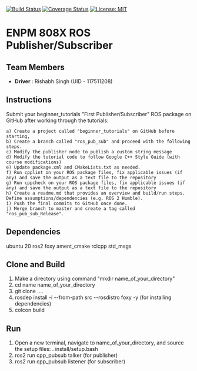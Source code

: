 [![Build Status](https://github.com/adithyagaurav/Human_Detection_Tracker/actions/workflows/build_and_coveralls.yml/badge.svg)](https://github.com/adithyagaurav/Human_Detection_Tracker/actions/workflows/build_and_coveralls.yml)
[![Coverage Status](https://coveralls.io/repos/github/adithyagaurav/Human_Detection_Tracker/badge.svg?branch=master)](https://coveralls.io/github/adithyagaurav/Human_Detection_Tracker?branch=master)
[![License: MIT](https://img.shields.io/badge/License-MIT-yellow.svg)](https://opensource.org/licenses/MIT)





# ENPM 808X ROS Publisher/Subscriber

## Team Members
 - **Driver** : Rishabh Singh (UID - 117511208)

## Instructions

Submit your beginner_tutorials "First Publisher/Subscriber" ROS package on GitHub after working through the tutorials:

    a) Create a project called "beginner_tutorials" on GitHub before starting,
    b) Create a branch called "ros_pub_sub" and proceed with the following steps.
    c) Modify the publisher node to publish a custom string message
    d) Modify the tutorial code to follow Google C++ Style Guide (with course modifications) 
    e) Update package.xml and CMakeLists.txt as needed. 
    f) Run cpplint on your ROS package files, fix applicable issues (if any) and save the output as a text file to the repository
    g) Run cppcheck on your ROS package files, fix applicable issues (if any) and save the output as a text file to the repository
    h) Create a readme.md that provides an overview and build/run steps. Define assumptions/dependencies (e.g. ROS 2 Humble).
    i) Push the final commits to GitHub once done.
    j) Merge branch to master and create a tag called "ros_pub_sub_Release".



## Dependencies
ubuntu 20
ros2 foxy
ament_cmake
rclcpp
std_msgs

## Clone and Build

1. Make a directory using command "mkdir name_of_your_directory"
2. cd name name_of_your_directory
3. git clone  ....
4. rosdep install -i --from-path src --rosdistro foxy -y (for installing dependencies)
5. colcon build

## Run

1. Open a new terminal, navigate to name_of_your_directory, and source the setup files:
    . install/setup.bash
2. ros2 run cpp_pubsub talker (for publisher)
3. ros2 run cpp_pubsub listener (for subscriber)